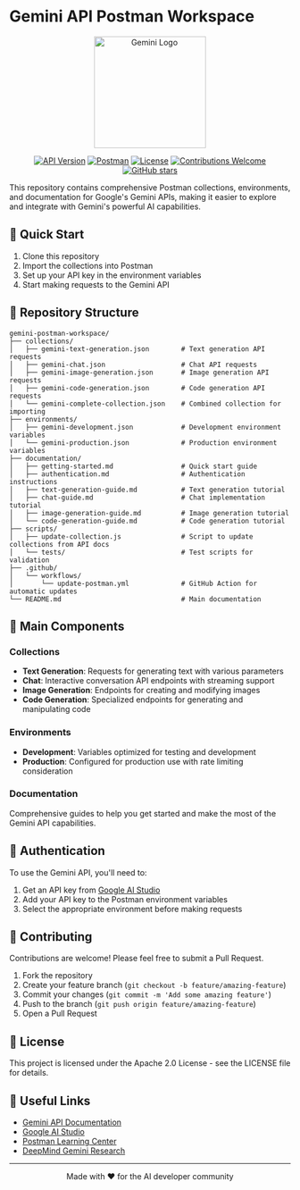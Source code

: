 # Gemini API Postman Workspace

<div align="center">
  <img src="https://s.yimg.com/fz/api/res/1.2/IxLAfFMg_CgLgqu8l9eEzw--~C/YXBwaWQ9c3JjaGRkO2ZpPWZpdDtoPTI0MDtxPTgwO3c9MzMy/https://s.yimg.com/zb/imgv1/2404ede1-f764-3aa5-86d5-3bacae8af77e/t_500x300" alt="Gemini Logo" width="200"/>

[![API Version](https://img.shields.io/badge/API%20Version-v1-blue)](https://ai.google.dev/gemini-api/docs)
[![Postman](https://img.shields.io/badge/Postman-FF6C37?style=flat&logo=postman&logoColor=white)](https://www.postman.com/)
[![License](https://img.shields.io/badge/License-Apache%202.0-green.svg)](LICENSE)
[![Contributions Welcome](https://img.shields.io/badge/contributions-welcome-brightgreen.svg?style=flat)](CONTRIBUTING.md)
[![GitHub stars](https://img.shields.io/github/stars/google-deepmind/gemini-postman-workspace?style=social)](https://github.com/google-deepmind/gemini-postman-workspace/stargazers)

</div>

This repository contains comprehensive Postman collections, environments, and documentation for Google's Gemini APIs, making it easier to explore and integrate with Gemini's powerful AI capabilities.

## 🚀 Quick Start

1. Clone this repository
2. Import the collections into Postman
3. Set up your API key in the environment variables
4. Start making requests to the Gemini API

## 📁 Repository Structure

```
gemini-postman-workspace/
├── collections/
│   ├── gemini-text-generation.json        # Text generation API requests
│   ├── gemini-chat.json                   # Chat API requests
│   ├── gemini-image-generation.json       # Image generation API requests
│   ├── gemini-code-generation.json        # Code generation API requests
│   └── gemini-complete-collection.json    # Combined collection for importing
├── environments/
│   ├── gemini-development.json            # Development environment variables
│   └── gemini-production.json             # Production environment variables
├── documentation/
│   ├── getting-started.md                 # Quick start guide
│   ├── authentication.md                  # Authentication instructions
│   ├── text-generation-guide.md           # Text generation tutorial
│   ├── chat-guide.md                      # Chat implementation tutorial
│   ├── image-generation-guide.md          # Image generation tutorial
│   └── code-generation-guide.md           # Code generation tutorial
├── scripts/
│   ├── update-collection.js               # Script to update collections from API docs
│   └── tests/                             # Test scripts for validation
├── .github/
│   └── workflows/
│       └── update-postman.yml             # GitHub Action for automatic updates
└── README.md                              # Main documentation
```

## 🧩 Main Components

### Collections

- **Text Generation**: Requests for generating text with various parameters
- **Chat**: Interactive conversation API endpoints with streaming support
- **Image Generation**: Endpoints for creating and modifying images
- **Code Generation**: Specialized endpoints for generating and manipulating code

### Environments

- **Development**: Variables optimized for testing and development
- **Production**: Configured for production use with rate limiting consideration

### Documentation

Comprehensive guides to help you get started and make the most of the Gemini API capabilities.

## 🔑 Authentication

To use the Gemini API, you'll need to:

1. Get an API key from [Google AI Studio](https://ai.google.dev/)
2. Add your API key to the Postman environment variables
3. Select the appropriate environment before making requests

## 🤝 Contributing

Contributions are welcome! Please feel free to submit a Pull Request.

1. Fork the repository
2. Create your feature branch (`git checkout -b feature/amazing-feature`)
3. Commit your changes (`git commit -m 'Add some amazing feature'`)
4. Push to the branch (`git push origin feature/amazing-feature`)
5. Open a Pull Request

## 📜 License

This project is licensed under the Apache 2.0 License - see the LICENSE file for details.

## 🔗 Useful Links

- [Gemini API Documentation](https://ai.google.dev/gemini-api/docs)
- [Google AI Studio](https://ai.google.dev/)
- [Postman Learning Center](https://learning.postman.com/)
- [DeepMind Gemini Research](https://deepmind.google/technologies/gemini/)

---

<div align="center">
  <p>Made with ❤️ for the AI developer community</p>
</div>
